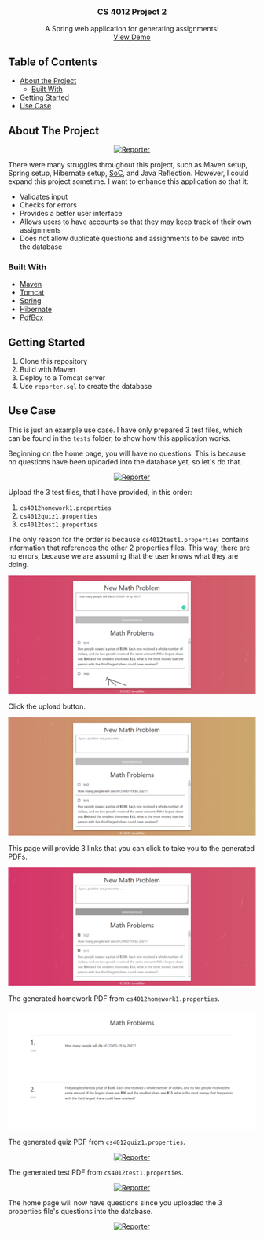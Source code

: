 <p align="center">
  <h3 align="center">CS 4012 Project 2</h3>
  
  <p align="center">
    A Spring web application for generating assignments!
    <br />
    <a href="https://tomcat.jaredible.net/MathBank">View Demo</a>
  </p>
</p>

## Table of Contents

* [About the Project](#about-the-project)
  * [Built With](#built-with)
* [Getting Started](#getting-started)
* [Use Case](#use-case)

## About The Project

<p align="center">
  <a href="https://github.com/jaredible/CS4012-Project-2/tree/master/screenshots/screenshot0.png">
    <img src="https://github.com/jaredible/CS4012-Project-2/tree/master/screenshots/screenshot0.png" alt="Reporter">
  </a>
</p>

There were many struggles throughout this project, such as Maven setup, Spring setup, Hibernate setup, [SoC](https://en.wikipedia.org/wiki/Separation_of_concerns), and Java Reflection. However, I could expand this project sometime. I want to enhance this application so that it:
* Validates input
* Checks for errors
* Provides a better user interface
* Allows users to have accounts so that they may keep track of their own assignments
* Does not allow duplicate questions and assignments to be saved into the database

### Built With
* [Maven](https://maven.apache.org/)
* [Tomcat](http://tomcat.apache.org/)
* [Spring](https://spring.io/)
* [Hibernate](https://hibernate.org/)
* [PdfBox](https://pdfbox.apache.org/)

## Getting Started

1. Clone this repository
2. Build with Maven
3. Deploy to a Tomcat server
4. Use `reporter.sql` to create the database

## Use Case

This is just an example use case. I have only prepared 3 test files, which can be found in the `tests` folder, to show how this application works.

Beginning on the home page, you will have no questions. This is because no questions have been uploaded into the database yet, so let's do that.
<p align="center">
  <a href="https://github.com/jaredible/CS4012-Project-2/tree/master/screenshots/screenshot1.png">
    <img src="https://github.com/jaredible/CS4012-Project-2/tree/master/screenshots/screenshot1.png" alt="Reporter">
  </a>
</p>

Upload the 3 test files, that I have provided, in this order:
1. `cs4012homework1.properties`
2. `cs4012quiz1.properties`
3. `cs4012test1.properties`

The only reason for the order is because `cs4012test1.properties` contains information that references the other 2 properties files. This way, there are no errors, because we are assuming that the user knows what they are doing.
<p align="center">
  <a href="https://github.com/jaredible/CS4012-Project-2/blob/master/screenshots/screenshot2.PNG">
    <img src="https://github.com/jaredible/CS4012-Project-2/blob/master/screenshots/screenshot2.PNG" alt="Reporter">
  </a>
</p>

Click the upload button.
<p align="center">
  <a href="https://github.com/jaredible/CS4012-Project-2/blob/master/screenshots/screenshot3.PNG">
    <img src="https://github.com/jaredible/CS4012-Project-2/blob/master/screenshots/screenshot3.PNG" alt="Reporter">
  </a>
</p>

This page will provide 3 links that you can click to take you to the generated PDFs.
<p align="center">
  <a href="https://github.com/jaredible/CS4012-Project-2/blob/master/screenshots/screenshot4.PNG">
    <img src="https://github.com/jaredible/CS4012-Project-2/blob/master/screenshots/screenshot4.PNG" alt="Reporter">
  </a>
</p>

The generated homework PDF from `cs4012homework1.properties`.
<p align="center">
  <a href="https://github.com/jaredible/CS4012-Project-2/blob/master/screenshots/screenshot5.PNG">
    <img src="https://github.com/jaredible/CS4012-Project-2/blob/master/screenshots/screenshot5.PNG" alt="Reporter">
  </a>
</p>

The generated quiz PDF from `cs4012quiz1.properties`.
<p align="center">
  <a href="https://github.com/jaredible/CS4012-Project-2/blob/master/screenshots/screenshot.PNG">
    <img src="https://github.com/jaredible/CS4012-Project-2/blob/master/screenshots/screenshot6.PNG" alt="Reporter">
  </a>
</p>

The generated test PDF from `cs4012test1.properties`.
<p align="center">
  <a href="https://github.com/jaredible/CS4012-Project-2/blob/master/screenshots/screenshot7.PNG">
    <img src="https://github.com/jaredible/CS4012-Project-2/blob/master/screenshots/screenshot7.PNG" alt="Reporter">
  </a>
</p>

The home page will now have questions since you uploaded the 3 properties file's questions into the database.
<p align="center">
  <a href="https://github.com/jaredible/CS4012-Project-2/blob/master/screenshots/screenshot8.PNG">
    <img src="https://github.com/jaredible/CS4012-Project-2/blob/master/screenshots/screenshot8.PNG" alt="Reporter">
  </a>
</p>
